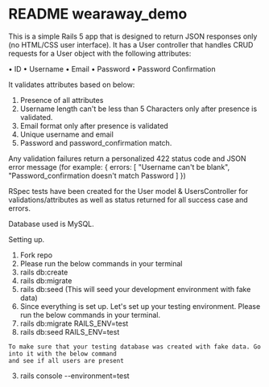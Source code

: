 # README wearaway_demo
This is a simple Rails 5 app that is designed to return JSON responses only (no HTML/CSS user interface). It has a User controller that handles CRUD requests for a User object with the following attributes:

• ID
• Username
• Email
• Password
• Password Confirmation

It validates attributes based on below:

1. Presence of all attributes
2. Username length can't be less than 5 Characters only after presence is validated.
3. Email format only after presence is validated
4. Unique username and email
5. Password and password_confirmation match.

Any validation failures return a personalized 422 status code and JSON error message (for example: { errors: [ "Username can't be blank", "Password_confirmation doesn't match Password ] })

RSpec tests have been created for the User model & UsersController for validations/attributes as well as status returned for all success case and errors.

Database used is MySQL.

Setting up.

1. Fork repo
2. Please run the below commands in your terminal
  1. rails db:create
  2. rails db:migrate
  3. rails db:seed
      (This will seed your development environment with fake data)
3. Since everything is set up. Let's set up your testing environment. Please run the below commands
   in your terminal.
  1. rails db:migrate RAILS_ENV=test
  2. rails db:seed RAILS_ENV=test

    To make sure that your testing database was created with fake data. Go into it with the below command
    and see if all users are present
  3. rails console --environment=test
